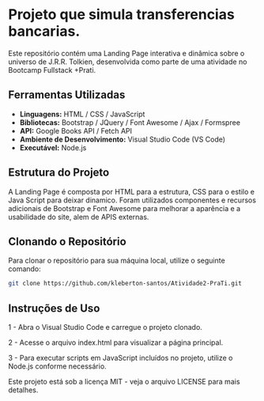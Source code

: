 # Projeto que simula transferencias bancarias.

Este repositório contém uma Landing Page interativa e dinâmica sobre o universo de J.R.R. Tolkien, desenvolvida como parte de uma atividade no Bootcamp Fullstack +Prati.

## Ferramentas Utilizadas

- **Linguagens:** HTML / CSS / JavaScript
- **Bibliotecas:** Bootstrap / JQuery / Font Awesome / Ajax / Formspree
- **API:** Google Books API / Fetch API
- **Ambiente de Desenvolvimento:** Visual Studio Code (VS Code)
- **Executável:** Node.js

## Estrutura do Projeto

A Landing Page é composta por HTML para a estrutura, CSS para o estilo e Java Script para deixar dinamico. Foram utilizados componentes e recursos adicionais de Bootstrap e Font Awesome para melhorar a aparência e a usabilidade do site, alem de APIS externas.

## Clonando o Repositório

Para clonar o repositório para sua máquina local, utilize o seguinte comando:

```bash
git clone https://github.com/kleberton-santos/Atividade2-PraTi.git
```
## Instruções de Uso

1 - Abra o Visual Studio Code e carregue o projeto clonado.

2 - Acesse o arquivo index.html para visualizar a página principal.

3 - Para executar scripts em JavaScript incluídos no projeto, utilize o Node.js conforme necessário.

 Este projeto está sob a licença MIT - veja o arquivo LICENSE para mais detalhes.


